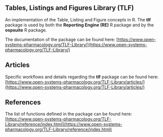 ## Tables, Listings and Figures Library (TLF)

An implementation of the Table, Listing and Figure concepts in R. 
The **tlf** package is used by both the **Reporting Engine (RE)** R package and by the **ospsuite** R package.

The documentation of the package can be found here:
[https://www.open-systems-pharmacology.org/TLF-Library/](https://www.open-systems-pharmacology.org/TLF-Library/)


## Articles
Specific workflows and details regarding the **tlf** package can be found here:
[https://www.open-systems-pharmacology.org/TLF-Library/articles/](https://www.open-systems-pharmacology.org/TLF-Library/articles/)


## References
The list of functions defined in the package can be found here: 
[https://www.open-systems-pharmacology.org/TLF-Library/reference/index.html](https://www.open-systems-pharmacology.org/TLF-Library/reference/index.html)

